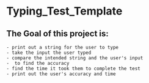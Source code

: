 # Typing_Test_Template

The Goal of this project is:
-
	- print out a string for the user to type
	- take the input the user typed
	- compare the intended string and the user's input
	-  to find the accuracy
	- find the time it took them to complete the test
	- print out the user's accuracy and time
